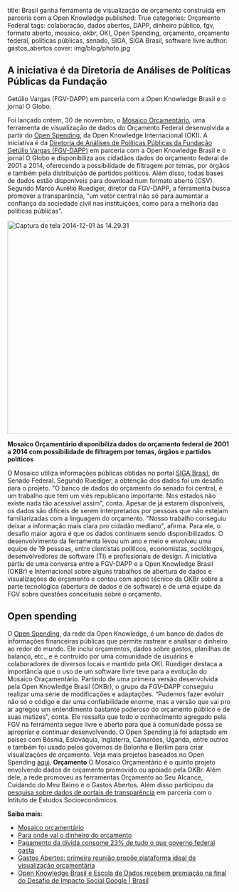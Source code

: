 title: Brasil ganha ferramenta de visualização de orçamento construída em parceria com a Open Knowledge 
published: True 
categories: Orçamento Federal
tags: colaboração, dados abertos, DAPP, dinheiro público, fgv, formato aberto, mosaico, okbr, OKI, Open Spending, orçamento, orçamento federal, políticas públicas, senado, SIGA, SIGA Brasil, software livre 
author: gastos_abertos
cover: img/blog/photo.jpg

## A iniciativa é da Diretoria de Análises de Políticas Públicas da Fundação
Getúlio Vargas (FGV-DAPP) em parceria com a Open Knowledge Brasil e o jornal O
Globo.

Foi lançado ontem, 30 de novembro, o [Mosaico Orçamentário](http://dapp.fgv.br/mosaico/mosaic_f/2014), uma ferramenta de visualização de dados do Orçamento Federal
desenvolvida a partir do <a href="http://openspending.org">Open Spending</a>,
da Open Knowledge Internacional (OKI). A iniciativa é da <a
href="http://dapp.fgv.br/" target="_blank">Diretoria de Análises de Políticas
Públicas da Fundação Getúlio Vargas (FGV-DAPP)</a> em parceria com a Open
Knowledge Brasil e o jornal O Globo e disponibiliza aos cidadãos dados do
orçamento federal de 2001 a 2014, oferecendo a possibilidade de filtragem por
temas, por órgãos e também pela distribuição de partidos políticos. Além disso,
todas bases de dados estão disponíveis para download num formato aberto (CSV).
Segundo Marco Aurélio Ruediger, diretor da FGV-DAPP, a ferramenta busca
promover a transparência, “um vetor central não só para aumentar a confiança da
sociedade civil nas instituições, como para a melhoria das políticas públicas”.

<a
href="http://br.okblogfarm.org/files/2014/12/Captura-de-tela-2014-12-01-às-14.29.31.png"><img
class="wp-image-1966"
src="http://br.okblogfarm.org/files/2014/12/Captura-de-tela-2014-12-01-às-14.29.31.png"
alt="Captura de tela 2014-12-01 às 14.29.31" width="699" height="479" /></a> 

**Mosaico Orçamentário disponibiliza dados do orçamento federal de 2001 a 2014
com possibilidade de filtragem por temas, órgãos e partidos políticos**

O Mosaico utiliza informações públicas obtidas no portal <a
href="http://www12.senado.gov.br/orcamento/sigabrasil" target="_blank">SIGA
Brasil</a>, do Senado Federal. Segundo Ruediger, a obtenção dos dados foi um
desafio para o projeto. "O banco de dados do orçamento do senado foi central, é
um trabalho que tem um viés republicano importante. Nos estados não existe nada
tão acessível assim", conta. Apesar de já estarem disponíveis, os dados são
difíceis de serem interpretados por pessoas que não estejam familiarizadas com
a linguagem do orçamento. "Nosso  trabalho conseguiu deixar a informação mais
clara pro cidadão mediano", afirma. Para ele, o desafio maior agora é que os
dados continuem sendo disponibilizados. O desenvolvimento da ferramenta levou
um ano e meio e envolveu uma equipe de 19 pessoas, entre cientistas políticos,
economistas, sociólogos, desenvolvedores de software (TI) e profissionais de
design. A iniciativa partiu de uma conversa entre a FGV-DAPP e a Open Knowledge
Brasil (OKBr) e Internacional sobre alguns trabalhos de abertura de dados e
visualizações de orçamento e contou com apoio técnico da OKBr sobre a parte
tecnológica (abertura de dados e de software) e de uma equipe da FGV sobre
questões conceituais sobre o orçamento. 

## Open spending 

O <a href="http://openspending.org" target="_blank">Open Spending</a>, da rede da
Open Knowledge, é um banco de dados de informações financeiras públicas que
permite rastrear e analisar o dinheiro ao redor do mundo. Ele inclui
orçamentos, dados sobre gastos, planilhas de balanço, etc., e é contruído por
uma comunidade de usuários e colaboradores de diversos locais e mantido pela
OKI. Ruediger destaca a importância que o uso de um software livre teve para a
evolução do Mosaico Oraçamentário. Partindo de uma primeira versão desenvolvida
pela Open Knowledge Brasil (OKBr), o grupo da FGV-DAPP conseguiu realizar uma
série de modificações e adaptações. “Pudemos fazer evoluir não só o código e
dar uma confiabilidade enorme, mas a versão que vai pro ar agregou um
entendimento bastante poderoso do orçamento público e de suas matizes”, conta.
Ele ressalta que todo o conhecimento agregado pela FGV na ferramenta segue
livre e aberto para que a comunidade possa se apropriar e continuar
desenvolvendo. O Open Spending já foi adaptado em países com Bósnia,
Eslováquia, Inglaterra, Camarões, Uganda, entre outros e também foi usado pelos
governos de Bolonha e Berlim para criar visualizações de orçamento. Veja mais
projetos baseados no Open Spending <a
href="http://community.openspending.org/about/exemplars/"
target="_blank">aqui</a>. <strong>Orçamento</strong> O Mosaico Orçamentário é o
quinto projeto envolvendo dados de orçamento promovido ou apoiado pela OKBr.
Além dele, a rede promoveu as ferramentas Orçamento ao Seu Alcance, Cuidando do
Meu Bairro e o Gastos Abertos. Além disso participou da <a
href="http://www.inesc.org.br/biblioteca/publicacoes/textos/pesquisa-transparencia-orcamentaria-nos-websites-nacionais-e-sub-nacionais"
target="_blank">pesquisa sobre dados de portais de transparência</a> em
parceria com o Intituto de Estudos Socioeconômicos. 

**Saiba mais:**
	

 * [Mosaico orçamentário](http://dapp.fgv.br/mosaico/mosaic_f/2014)
 * [Para onde vai o dinheiro do orçamento](http://infograficos.oglobo.globo.com/brasil/para-onde-vai-o-dinheiro-do-orcamento.html)
 * [Pagamento da dívida consome 23% de tudo o que governo federal gasta](http://oglobo.globo.com/brasil/pagamento-da-divida-consome-23-de-tudo-que-governo-federal-gasta-14699944)
 * [Gastos Abertos: primeira reunião propõe plataforma ideal de visualização orçamentária](http://br.okblogfarm.org/2014/09/25/gastos-abertos-primeira-reuniao-propoe-plataforma-ideal-de-visualizacao-orcamentaria/ "Gastos Abertos: primeira reunião propõe plataforma ideal de visualização orçamentária") 
 * [Open Knowledge Brasil e Escola de Dados recebem premiação na final do Desafio de Impacto Social Google | Brasil](http://br.okblogfarm.org/2014/05/10/escola-de-dados-recebe-premiacao-na-final-do-desafio-de-impacto-social-google-brasil/ "Open Knowledge Brasil e Escola de Dados recebem premiação na final do Desafio de Impacto Social Google | Brasil")
